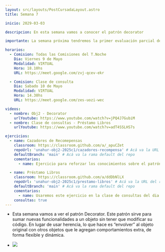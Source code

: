 ```yaml
---
layout: src/layouts/PostCursadaLayout.astro
title: Semana 7

inicio: 2029-03-03

descripcion: En esta semana vamos a conocer el patrón decorator

importante: La semana próxima tendremos la primer evaluación parcial de la materia, el día viernes 16/5.

horarios:
  - Comision: Todas las Comisiones del T.Noche
    Dia: Viernes 9 de Mayo
    Modalidad: VIRTUAL
    Hora: 18.10hs
    URL: https://meet.google.com/zvj-qcev-ekr

  - Comision: Clase de consulta
    Dia: Sabado 10 de Mayo
    Modalidad: VIRTUAL
    Hora: 14.30hs
    URL: https://meet.google.com/zes-uozi-wec

videos:
  - nombre: Obj2 - Decorator
    urlYoutube: https://www.youtube.com/watch?v=jPQ4J7GubiM
  - nombre: Clase de consultas - Préstamo Libros
    urlYoutube: https://www.youtube.com/watch?v=adT4SSLHS7s

ejercicios:
  - name: Cazadores de Recomepensas
    classroom: https://classroom.github.com/a/_apuCZet
    repoUrl: 'unahur-obj2-2025c1/cazadores-recompensa' # Acá va la URL del repo sin el "https://github.com/"
    defaultBranch: 'main' # Acá va la rama default del repo
    comentarios:
      - name: Ejercicio para reforzar los conocimientos sobre el patrón decorator

  - name: Préstamo Libros
    classroom: https://classroom.github.com/a/ddDbNlLX
    repoUrl: 'unahur-obj2-2025c1/prestamo-libros' # Acá va la URL del repo sin el "https://github.com/"
    defaultBranch: 'main' # Acá va la rama default del repo
    comentarios:
      - name: Usaremos este ejercicio en la clase de consultas del dia sabado 10/05
    consultas: true
---
```


- Esta semana vamos a ver el patrón Decorator. Este patrón sirve para sumar nuevas funcionalidades a un objeto sin tener que modificar su código. En lugar de usar herencia, lo que hace es “envolver” al objeto original con otros objetos que le agregan comportamientos extra, de forma flexible y dinámica.

- <div ><img src="https://www.cs.unc.edu/~stotts/GOF/hires/Pictures/decor064.gif"></img></div>

